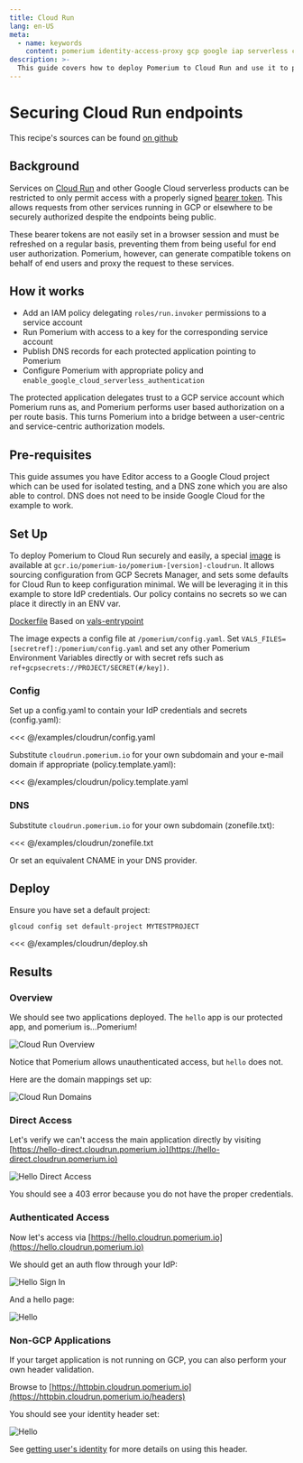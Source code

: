 ```yaml
---
title: Cloud Run
lang: en-US
meta:
  - name: keywords
    content: pomerium identity-access-proxy gcp google iap serverless cloudrun 
description: >-
  This guide covers how to deploy Pomerium to Cloud Run and use it to protect other endpoints via Authorization Headers.
---
```


# Securing Cloud Run endpoints

This recipe's sources can be found [on github](https://github.com/pomerium/pomerium/tree/master/examples/cloudrun)

## Background

Services on [Cloud Run](https://cloud.google.com/run) and other Google Cloud serverless products can be restricted to only permit access with a properly signed [bearer token](https://cloud.google.com/run/docs/authenticating/service-to-service).  This allows requests from other services running in GCP or elsewhere to be securely authorized despite the endpoints being public.

These bearer tokens are not easily set in a browser session and must be refreshed on a regular basis, preventing them from being useful for end user authorization.  Pomerium, however, can generate compatible tokens on behalf of end users and proxy the request to these services.  

## How it works

- Add an IAM policy delegating `roles/run.invoker` permissions to a service account
- Run Pomerium with access to a key for the corresponding service account
- Publish DNS records for each protected application pointing to Pomerium
- Configure Pomerium with appropriate policy and `enable_google_cloud_serverless_authentication`

The protected application delegates trust to a GCP service account which Pomerium runs as, and Pomerium performs user based authorization on a per route basis.  This turns Pomerium into a bridge between a user-centric and service-centric authorization models.

## Pre-requisites

This guide assumes you have Editor access to a Google Cloud project which can be used for isolated testing, and a DNS zone which you are also able to control.  DNS does not need to be inside Google Cloud for the example to work.

## Set Up

To deploy Pomerium to Cloud Run securely and easily, a special [image](https://console.cloud.google.com/gcr/images/pomerium-io/GLOBAL/pomerium) is available at `gcr.io/pomerium-io/pomerium-[version]-cloudrun`.  It allows sourcing configuration from GCP Secrets Manager, and sets some defaults for Cloud Run to keep configuration minimal.  We will be leveraging it in this example to store IdP credentials.  Our policy contains no secrets so we can place it directly in an ENV var.  

[Dockerfile](https://github.com/pomerium/pomerium/blob/master/.github/Dockerfile-cloudrun)
Based on [vals-entrypoint](https://github.com/pomerium/vals-entrypoint)

The image expects a config file at `/pomerium/config.yaml`.  Set `VALS_FILES=[secretref]:/pomerium/config.yaml` and set any other
Pomerium Environment Variables directly or with secret refs such as `ref+gcpsecrets://PROJECT/SECRET(#/key])`.

### Config
Set up a config.yaml to contain your IdP credentials and secrets (config.yaml):

<<< @/examples/cloudrun/config.yaml

Substitute `cloudrun.pomerium.io` for your own subdomain and your e-mail domain if
appropriate (policy.template.yaml):

<<< @/examples/cloudrun/policy.template.yaml

### DNS

Substitute `cloudrun.pomerium.io` for your own subdomain (zonefile.txt):

<<< @/examples/cloudrun/zonefile.txt

Or set an equivalent CNAME in your DNS provider.


## Deploy

Ensure you have set a default project:

```shell
glcoud config set default-project MYTESTPROJECT
```

<<< @/examples/cloudrun/deploy.sh

## Results

### Overview

We should see two applications deployed.  The `hello` app is our protected app, and pomerium is...Pomerium!

![Cloud Run Overview](./img/cloud-run/cloudrun-overview.png)

Notice that Pomerium allows unauthenticated access, but `hello` does not.

Here are the domain mappings set up:

![Cloud Run Domains](./img/cloud-run/cloudrun-domains.png)

### Direct Access

Let's verify we can't access the main application directly by visiting [https://hello-direct.cloudrun.pomerium.io](https://hello-direct.cloudrun.pomerium.io)

![Hello Direct Access](./img/cloud-run/hello-direct.png)

You should see a 403 error because you do not have the proper credentials.

### Authenticated Access

Now let's access via [https://hello.cloudrun.pomerium.io](https://hello.cloudrun.pomerium.io)

We should get an auth flow through your IdP:

![Hello Sign In](./img/cloud-run/hello-signin.png)

And a hello page:

![Hello](./img/cloud-run/hello-success.png)

### Non-GCP Applications

If your target application is not running on GCP, you can also perform your own header validation.

Browse to [https://httpbin.cloudrun.pomerium.io](https://httpbin.cloudrun.pomerium.io/headers)

You should see your identity header set:

![Hello](./img/cloud-run/headers.png)

See [getting user's identity](/docs/reference/getting-users-identity.html) for more details on using this header.